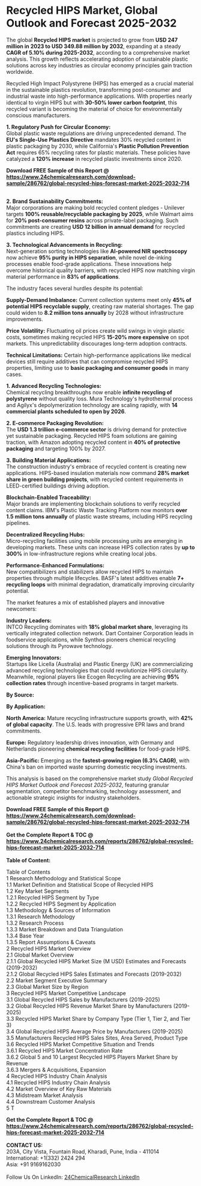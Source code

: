 <h1>Recycled HIPS Market, Global Outlook and Forecast 2025-2032</h1><p>The global <strong>Recycled HIPS market</strong> is projected to grow from <strong>USD 247 million in 2023 to USD 349.88 million by 2032</strong>, expanding at a steady <strong>CAGR of 5.10% during 2025-2032</strong>, according to a comprehensive market analysis. This growth reflects accelerating adoption of sustainable plastic solutions across key industries as circular economy principles gain traction worldwide.</p><p>Recycled High Impact Polystyrene (HIPS) has emerged as a crucial material in the sustainable plastics revolution, transforming post-consumer and industrial waste into high-performance applications. With properties nearly identical to virgin HIPS but with <strong>30-50% lower carbon footprint</strong>, this recycled variant is becoming the material of choice for environmentally conscious manufacturers.</p><p><strong>1. Regulatory Push for Circular Economy:</strong><br>
Global plastic waste regulations are driving unprecedented demand. The <strong>EU's Single-Use Plastics Directive</strong> mandates 30% recycled content in plastic packaging by 2030, while California's <strong>Plastic Pollution Prevention Act</strong> requires 65% recycling rates for plastic materials. These policies have catalyzed a <strong>120% increase</strong> in recycled plastic investments since 2020.</p><div><b>Download FREE Sample of this Report @ 
            <a href="https://www.24chemicalresearch.com/download-sample/286762/global-recycled-hips-forecast-market-2025-2032-714">
            https://www.24chemicalresearch.com/download-sample/286762/global-recycled-hips-forecast-market-2025-2032-714</a></b></div><br><p><strong>2. Brand Sustainability Commitments:</strong><br>
Major corporations are making bold recycled content pledges - Unilever targets <strong>100% reusable/recyclable packaging by 2025</strong>, while Walmart aims for <strong>20% post-consumer resins</strong> across private-label packaging. Such commitments are creating <strong>USD 12 billion in annual demand</strong> for recycled plastics including HIPS.</p><p><strong>3. Technological Advancements in Recycling:</strong><br>
Next-generation sorting technologies like <strong>AI-powered NIR spectroscopy</strong> now achieve <strong>95% purity in HIPS separation</strong>, while novel de-inking processes enable food-grade applications. These innovations help overcome historical quality barriers, with recycled HIPS now matching virgin material performance in <strong>83% of applications</strong>.</p><p>The industry faces several hurdles despite its potential:</p><p><strong>Supply-Demand Imbalance:</strong> Current collection systems meet only <strong>45% of potential HIPS recyclable supply</strong>, creating raw material shortages. The gap could widen to <strong>8.2 million tons annually</strong> by 2028 without infrastructure improvements.</p><p><strong>Price Volatility:</strong> Fluctuating oil prices create wild swings in virgin plastic costs, sometimes making recycled HIPS <strong>15-20% more expensive</strong> on spot markets. This unpredictability discourages long-term adoption contracts.</p><p><strong>Technical Limitations:</strong> Certain high-performance applications like medical devices still require additives that can compromise recycled HIPS properties, limiting use to <strong>basic packaging and consumer goods</strong> in many cases.</p><p><strong>1. Advanced Recycling Technologies:</strong><br>
Chemical recycling breakthroughs now enable <strong>infinite recycling of polystyrene</strong> without quality loss. Mura Technology's hydrothermal process and Agilyx's depolymerization technology are scaling rapidly, with <strong>14 commercial plants scheduled to open by 2026</strong>.</p><p><strong>2. E-commerce Packaging Revolution:</strong><br>
The <strong>USD 1.3 trillion e-commerce sector</strong> is driving demand for protective yet sustainable packaging. Recycled HIPS foam solutions are gaining traction, with Amazon adopting recycled content in <strong>40% of protective packaging</strong> and targeting 100% by 2027.</p><p><strong>3. Building Material Applications:</strong><br>
The construction industry's embrace of recycled content is creating new applications. HIPS-based insulation materials now command <strong>28% market share in green building projects</strong>, with recycled content requirements in LEED-certified buildings driving adoption.</p><p><strong>Blockchain-Enabled Traceability:</strong><br>
	Major brands are implementing blockchain solutions to verify recycled content claims. IBM's Plastic Waste Tracking Platform now monitors <strong>over 1.5 million tons annually</strong> of plastic waste streams, including HIPS recycling pipelines.</p><p><strong>Decentralized Recycling Hubs:</strong><br>
	Micro-recycling facilities using mobile processing units are emerging in developing markets. These units can increase HIPS collection rates by <strong>up to 300%</strong> in low-infrastructure regions while creating local jobs.</p><p><strong>Performance-Enhanced Formulations:</strong><br>
	New compatibilizers and stabilizers allow recycled HIPS to maintain properties through multiple lifecycles. BASF's latest additives enable <strong>7+ recycling loops</strong> with minimal degradation, dramatically improving circularity potential.</p><p>The market features a mix of established players and innovative newcomers:</p><p><strong>Industry Leaders:</strong><br>
INTCO Recycling dominates with <strong>18% global market share</strong>, leveraging its vertically integrated collection network. Dart Container Corporation leads in foodservice applications, while Synthos pioneers chemical recycling solutions through its Pyrowave technology.</p><p><strong>Emerging Innovators:</strong><br>
Startups like Licella (Australia) and Plastic Energy (UK) are commercializing advanced recycling technologies that could revolutionize HIPS circularity. Meanwhile, regional players like Ecogen Recycling are achieving <strong>95% collection rates</strong> through incentive-based programs in target markets.</p><p><strong>By Source:</strong></p><p><strong>By Application:</strong></p><p><strong>North America:</strong> Mature recycling infrastructure supports growth, with <strong>42% of global capacity</strong>. The U.S. leads with progressive EPR laws and brand commitments.</p><p><strong>Europe:</strong> Regulatory leadership drives innovation, with Germany and Netherlands pioneering <strong>chemical recycling facilities</strong> for food-grade HIPS.</p><p><strong>Asia-Pacific:</strong> Emerging as the <strong>fastest-growing region (6.3% CAGR)</strong>, with China's ban on imported waste spurring domestic recycling investments.</p><p>This analysis is based on the comprehensive market study <em>Global Recycled HIPS Market Outlook and Forecast 2025-2032</em>, featuring granular segmentation, competitor benchmarking, technology assessment, and actionable strategic insights for industry stakeholders.</p><div><b>Download FREE Sample of this Report @ 
            <a href="https://www.24chemicalresearch.com/download-sample/286762/global-recycled-hips-forecast-market-2025-2032-714">
            https://www.24chemicalresearch.com/download-sample/286762/global-recycled-hips-forecast-market-2025-2032-714</a></b></div><br><div><b>Get the Complete Report & TOC @ 
            <a href="https://www.24chemicalresearch.com/reports/286762/global-recycled-hips-forecast-market-2025-2032-714">
            https://www.24chemicalresearch.com/reports/286762/global-recycled-hips-forecast-market-2025-2032-714</a></b></div><br>
            <b>Table of Content:</b><p>Table of Contents<br />
1 Research Methodology and Statistical Scope<br />
1.1 Market Definition and Statistical Scope of Recycled HIPS<br />
1.2 Key Market Segments<br />
1.2.1 Recycled HIPS Segment by Type<br />
1.2.2 Recycled HIPS Segment by Application<br />
1.3 Methodology & Sources of Information<br />
1.3.1 Research Methodology<br />
1.3.2 Research Process<br />
1.3.3 Market Breakdown and Data Triangulation<br />
1.3.4 Base Year<br />
1.3.5 Report Assumptions & Caveats<br />
2 Recycled HIPS Market Overview<br />
2.1 Global Market Overview<br />
2.1.1 Global Recycled HIPS Market Size (M USD) Estimates and Forecasts (2019-2032)<br />
2.1.2 Global Recycled HIPS Sales Estimates and Forecasts (2019-2032)<br />
2.2 Market Segment Executive Summary<br />
2.3 Global Market Size by Region<br />
3 Recycled HIPS Market Competitive Landscape<br />
3.1 Global Recycled HIPS Sales by Manufacturers (2019-2025)<br />
3.2 Global Recycled HIPS Revenue Market Share by Manufacturers (2019-2025)<br />
3.3 Recycled HIPS Market Share by Company Type (Tier 1, Tier 2, and Tier 3)<br />
3.4 Global Recycled HIPS Average Price by Manufacturers (2019-2025)<br />
3.5 Manufacturers Recycled HIPS Sales Sites, Area Served, Product Type<br />
3.6 Recycled HIPS Market Competitive Situation and Trends<br />
3.6.1 Recycled HIPS Market Concentration Rate<br />
3.6.2 Global 5 and 10 Largest Recycled HIPS Players Market Share by Revenue<br />
3.6.3 Mergers & Acquisitions, Expansion<br />
4 Recycled HIPS Industry Chain Analysis<br />
4.1 Recycled HIPS Industry Chain Analysis<br />
4.2 Market Overview of Key Raw Materials<br />
4.3 Midstream Market Analysis<br />
4.4 Downstream Customer Analysis<br />
5 T</p><div><b>Get the Complete Report & TOC @ 
            <a href="https://www.24chemicalresearch.com/reports/286762/global-recycled-hips-forecast-market-2025-2032-714">
            https://www.24chemicalresearch.com/reports/286762/global-recycled-hips-forecast-market-2025-2032-714</a></b></div><br><b>CONTACT US:</b><br>
            203A, City Vista, Fountain Road, Kharadi, Pune, India - 411014<br>
            International: +1(332) 2424 294<br>
            Asia: +91 9169162030 <br><br>
            Follow Us On LinkedIn: <a href="https://www.linkedin.com/company/24chemicalresearch/">24ChemicalResearch LinkedIn</a>
